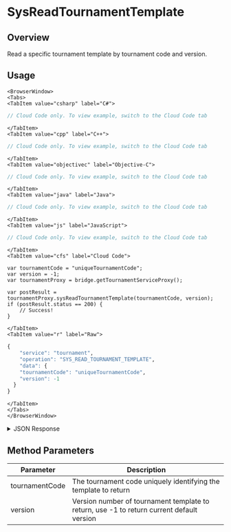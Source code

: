 # SysReadTournamentTemplate
## Overview
Read a specific tournament template by tournament code and version.

<PartialServop service_name="tournament" operation_name="SYS_READ_TOURNAMENT_TEMPLATE" />

## Usage

```mdx-code-block
<BrowserWindow>
<Tabs>
<TabItem value="csharp" label="C#">
```

```csharp
// Cloud Code only. To view example, switch to the Cloud Code tab
```

```mdx-code-block
</TabItem>
<TabItem value="cpp" label="C++">
```

```cpp
// Cloud Code only. To view example, switch to the Cloud Code tab
```

```mdx-code-block
</TabItem>
<TabItem value="objectivec" label="Objective-C">
```

```objectivec
// Cloud Code only. To view example, switch to the Cloud Code tab
```

```mdx-code-block
</TabItem>
<TabItem value="java" label="Java">
```

```java
// Cloud Code only. To view example, switch to the Cloud Code tab
```

```mdx-code-block
</TabItem>
<TabItem value="js" label="JavaScript">
```

```javascript
// Cloud Code only. To view example, switch to the Cloud Code tab
```

```mdx-code-block
</TabItem>
<TabItem value="cfs" label="Cloud Code">
```

```cfscript
var tournamentCode = "uniqueTournamentCode";
var version = -1;
var tournamentProxy = bridge.getTournamentServiceProxy();

var postResult = tournamentProxy.sysReadTournamentTemplate(tournamentCode, version);
if (postResult.status == 200) {
    // Success!
}
```

```mdx-code-block
</TabItem>
<TabItem value="r" label="Raw">
```

```r
{
	"service": "tournament",
	"operation": "SYS_READ_TOURNAMENT_TEMPLATE",
	"data": {
    "tournamentCode": "uniqueTournamentCode",
    "version": -1
  }
}
```

```mdx-code-block
</TabItem>
</Tabs>
</BrowserWindow>
```

<details>
<summary>JSON Response</summary>

```json
{
  "data": {
    "gameId": "23782",
    "tournamentCode": "uniqueTournamentCode",
    "version": 1,
    "description": {
      "name": {
        "en": "tFree"
      },
      "desc": {
        "en": "Free tournament. Pays out for rankings: 1st, 2nd and top 10%. Push notifications for start and complete."
      }
    },
    "notifications": {
      "startingSoon": {
        "enabled": false,
        "pushId": null,
        "mail": {}
      },
      "start": {
        "enabled": true,
        "pushId": 1,
        "mail": {}
      },
      "scorePassed": {
        "enabled": false,
        "pushId": null,
        "mail": {}
      },
      "endingSoon": {
        "enabled": false,
        "pushId": null,
        "mail": {}
      },
      "complete": {
        "enabled": true,
        "pushId": 1,
        "mail": {}
      }
    },
    "calcScript": "",
    "postScript": "",
    "customJson": {},
    "payoutRules": [
      {
        "rank": {
          "rankAbs": 1
        },
        "reward": {
          "experiencePoints": 10,
          "currency": {
            "coins": 100
          }
        }
      },
      {
        "rank": {
          "rankAbs": 2
        },
        "reward": {
          "experiencePoints": 5,
          "currency": {
            "coins": 50
          }
        }
      },
      {
        "rank": {
          "rankToPercent": 10
        },
        "reward": {
          "experiencePoints": 1,
          "currency": {
            "coins": 5
          }
        }
      }
    ],
    "entryFee": {},
    "createdAt": 1632511327924,
    "updatedAt": 1632511327924
  },
  "status": 200
}
```
</details>

## Method Parameters
Parameter | Description
--------- | -----------
tournamentCode | The tournament code uniquely identifying the template to return
version | Version number of tournament template to return, use -1 to return current default version



